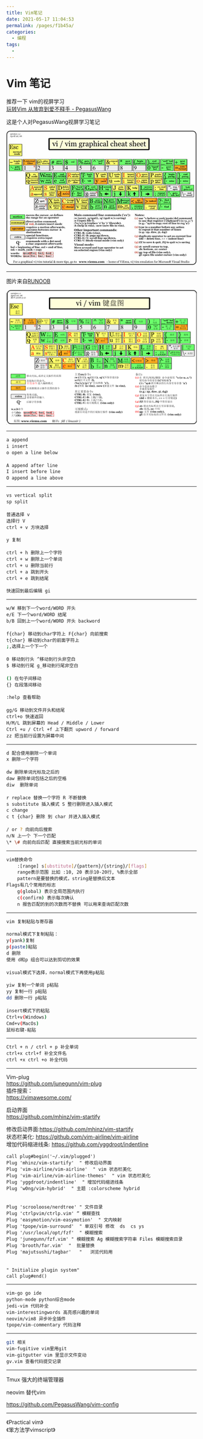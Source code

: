 ```yaml
---
title: Vim笔记
date: 2021-05-17 11:04:53
permalink: /pages/f1b45a/
categories:
  - 编程
tags:
  - 
---
```

# Vim 笔记

推荐一下 vim的视屏学习  
[玩转Vim 从放弃到爱不释手 - PegasusWang](https://www.imooc.com/learn/1129)  

这是个人对PegasusWang视屏学习笔记  

![img](../images/2021-05-17-16-00-06.png)  

---

图片来自[RUNOOB](https://www.runoob.com/w3cnote/all-vim-cheatsheat.html)  

![img](../images/2021-05-17-16-00-29.png)  

---

``` bash
a append
i insert 
o open a line below

A append after line 
I insert before line
O append a line above
```

---

``` bash
vs vertical split 
sp split 

普通选择 v
选择行 V
ctrl + v 方块选择

y 复制

ctrl + h 删除上一个字符
ctrl + w 删除上一个单词
ctrl + u 删除当前行
ctrl + a 跳到开头
ctrl + e 跳到结尾

快速回到最后编辑 gi
```

---

``` bash
w/W 移到下一个word/WORD 开头
e/E 下一个word/WORD 结尾
b/B 回到上一个word/WORD 开头 backword

f{char} 移动到char字符上 F{char} 向前搜索
t{char} 移动到char的前面字符上
;,选择上一个下一个

0 移动到行头 ^移动到行头非空白
$ 移动到行尾 g_移动到行尾非空白

() 在句子间移动
{} 在段落间移动

:help 查看帮助

gg/G 移动到文件开头和结尾  
ctrl+o 快速返回
H/M/L 跳到屏幕的 Head / Middle / Lower
Ctrl +u / Ctrl +f 上下翻页 upword / forward  
zz 把当前行设置为屏幕中间
```

---

``` bash
d 配合使用删除一个单词
x 删除一个字符

dw 删除单词光标及之后的
daw 删除单词包括之后的空格
diw  删除单词

r replace 替换一个字符 R 不断替换
s substitute 插入模式 S 整行删除进入插入模式
c change  
c t {char} 删除 到 char 并进入插入模式

/ or ? 向前向后搜索
n/N 上一个 下一个匹配
\* \# 向前向后匹配 直接搜索当前光标的单词
```

---

``` bash
vim替换命令
    :[range] s[ubstitute]/{pattern}/{string}/[flags]
    range表示范围 比如 :10, 20 表示10-20行, %表示全部
    pattern是要替换的模式，string是替换后文本
Flags有几个常用的标志
    g(global) 表示全局范围内执行
    c(confirm) 表示每次确认  
    n 报告匹配的到的次数而不替换 可以用来查询匹配次数
```

---

``` bash
vim 复制粘贴与寄存器

normal模式下复制粘贴：
y(yank)复制
p(paste)粘贴
d 删除
使用 d和p 组合可以达到剪切的效果

visual模式下选择，normal模式下再使用p粘贴

yiw 复制一个单词 p粘贴
yy 复制一行 p粘贴
dd 删除一行 p粘贴

insert模式下的粘贴
Ctrl+v(Windows)
Cmd+v(MacOs)
鼠标右键-粘贴
```

---

``` bash
Ctrl + n / ctrl + p 补全单词
ctrl+x ctrl+f 补全文件名
ctrl +x ctrl +o 补全代码
```

---

Vim-plug  
<https://github.com/junegunn/vim-plug>  
插件搜索：  
<https://vimawesome.com/>  

启动界面  
<https://github.com/mhinz/vim-startify>  

修改启动界面:<https://github.com/mhinz/vim-startify>  
状态栏美化: <https://github.com/vim-airline/vim-airline>  
增加代码缩进线条: <https://github.com/yggdroot/indentline>  

``` vim
call plug#begin('~/.vim/plugged')
Plug 'mhinz/vim-startify'  " 修改启动界面
Plug 'vim-airline/vim-airline'  " vim 状态栏美化
Plug 'vim-airline/vim-airline-themes'  " vim 状态栏美化
Plug 'yggdroot/indentline'  " 增加代码缩进线条
Plug 'w0ng/vim-hybrid'  " 主题 :colorscheme hybrid


Plug 'scrooloose/nerdtree' " 文件目录
Plug 'ctrlpvim/ctrlp.vim' “ 模糊查找
Plug 'easymotion/vim-easymotion'  " 文内映射
Plug 'tpope/vim-surround'  " 单双引号 修改  ds  cs ys 
Plug '/usr/local/opt/fzf'  " 模糊搜索 
Plug 'junegunn/fzf.vim' " 模糊搜索 Ag 模糊搜索字符串 Files 模糊搜索目录
Plug 'brooth/far.vim'  "  批量替换
Plug 'majutsushi/tagbar'   "   浏览代码用


" Initialize plugin system"
call plug#end()
```

---

``` bash
vim-go go ide
python-mode python综合mode
jedi-vim 代码补全
vim-interestingwords 高亮感兴趣的单词
neovim/vim8 异步补全插件
tpope/vim-commentary 代码注释
```

---

``` bash
git 相关
vim-fugitive vim里用git
vim-gitgutter vim 里显示文件变动
gv.vim 查看代码提交记录
```

---

Tmux 强大的终端管理器  

neovim 替代vim  

<https://github.com/PegasusWang/vim-config>  

---

《Practical vim》  
《笨方法学vimscript》  
